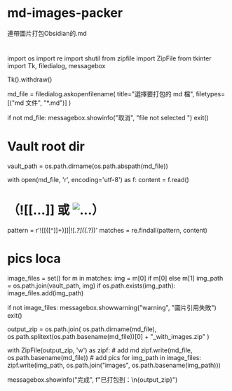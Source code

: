 # md-images-packer
連帶圖片打包Obsidian的.md
#
import os
import re
import shutil
from zipfile import ZipFile
from tkinter import Tk, filedialog, messagebox

Tk().withdraw()

md_file = filedialog.askopenfilename(
    title="選擇要打包的 md 檔",
    filetypes=[("md 文件", "*.md")]
)

if not md_file:
    messagebox.showinfo("取消", "file not selected ")
    exit()

# Vault root dir
vault_path = os.path.dirname(os.path.abspath(md_file))

with open(md_file, 'r', encoding='utf-8') as f:
    content = f.read()

# （![[...]] 或 ![...](...)）
pattern = r'!\[\[([^\]]+)\]\]|!\[.*?\]\((.*?)\)'
matches = re.findall(pattern, content)

# pics loca
image_files = set()
for m in matches:
    img = m[0] if m[0] else m[1]
    img_path = os.path.join(vault_path, img)
    if os.path.exists(img_path):
        image_files.add(img_path)

if not image_files:
    messagebox.showwarning("warning", "圖片引用失敗")
    exit()

output_zip = os.path.join(
    os.path.dirname(md_file),
    os.path.splitext(os.path.basename(md_file))[0] + "_with_images.zip"
)

with ZipFile(output_zip, 'w') as zipf:
    # add md
    zipf.write(md_file, os.path.basename(md_file))
    # add pics
    for img_path in image_files:
        zipf.write(img_path, os.path.join("images", os.path.basename(img_path)))

messagebox.showinfo("完成", f"已打包到：\n{output_zip}")
